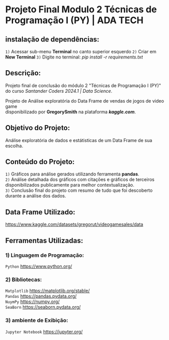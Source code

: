 # Projeto Final Modulo 2 Técnicas de Programação I (PY) | ADA TECH

## instalação de dependências:
`1)` Acessar sub-menu **Terminal** no canto superior esquerdo 
`2)` Criar em **New Terminal**
`3)` Digite no terminal: *pip install -r requirements.txt*

## Descrição:
Projeto final de conclusão do módulo 2 "Técnicas de Programação I (PY)" <br>
do curso *Santander Coders 2024.1 | Data Science*.

Projeto de Análise exploratória do Data Frame de vendas de jogos de video game <br>
disponibilizado por **GregorySmith** na plataforma ***kaggle.com***.

## Objetivo do Projeto:
Análise exploratória de dados e estátisticas de um Data Frame de sua escolha. 

## Conteúdo do Projeto:
`1)` Gráficos para análise gerados utilizando ferramenta **pandas**. <br>
`2)` Análise detalhada dos gráficos com citações e gráficos de terceiros <br>
     disponibilizados publicamente para melhor contextualização. <br>
`3)` Conclusão final do projeto com resumo de tudo que foi descoberto <br> durante a análise dos dados.

## Data Frame Utilizado:
https://www.kaggle.com/datasets/gregorut/videogamesales/data

## Ferramentas Utilizadas:

### 1) Linguagem de Programação:
`Python` https://www.python.org/

### 2) Bibliotecas:
`Matplotlib` https://matplotlib.org/stable/ <br>
`Pandas` https://pandas.pydata.org/ <br>
`NuymPy` https://numpy.org/ <br>
`SeaBorn` https://seaborn.pydata.org/ <br>

### 3) ambiente de Exibição:
`Jupyter Notebook` https://jupyter.org/